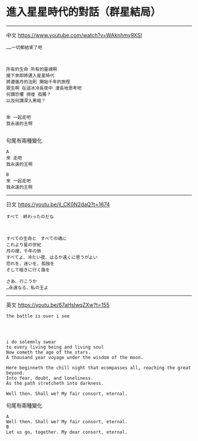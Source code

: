 # 進入星星時代的對話（群星結局）

---
中文
https://www.youtube.com/watch?v=WAknhmy9XSI
```
……一切都結束了吧



所有的生命 所有的靈魂啊
接下來即將邁入星星時代
將遵循月的法則 開始千年的旅程
眾生啊 在這冰冷長夜中 漫長地思考吧
何謂恐懼 徬徨 孤獨？
以及何謂深入黑暗？


來 一起走吧
我永遠的王啊


```
句尾有兩種變化

```
A
來 走吧
我永遠的王啊

B
來 一起走吧
我永遠的王啊
```


---
日文
https://youtu.be/jl_CK0N2daQ?t=1674
```
すべて　終わったのだな



すべての生命と　すべての魂に
これより星の世紀
月の理、千年の旅
すべてよ、冷たい夜、はるか遠くに思うがよい
恐れを、迷いを、孤独を
そして暗きに行く路を

さあ、行こうか
…永遠なる、私の王よ
```


---
英文
https://youtu.be/67aHslwqZXw?t=155
```
the battle is over i see




i do solemnly swear 
to every living being and living soul 
Now cometh the age of the stars. 
A thousand year voyage under the wisdom of the moon. 

Here beginneth the chill night that ecompasses all, reaching the great beyond. 
Into fear, doubt, and loneliness. 
As the path stretcheth into darkness.

Well then. Shall we? My fair consort, eternal.
```
句尾有兩種變化
```
A
Well then. Shall we? My fair consort, eternal.
B
Let us go, together. My dear consort, eternal.
```
